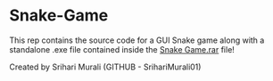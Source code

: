 # Snake-Game

This rep contains the source code for a GUI Snake game along with a standalone .exe file contained inside the [Snake Game.rar]("Snake%20Game.rar") file!

Created by Srihari Murali (GITHUB - SrihariMurali01)

